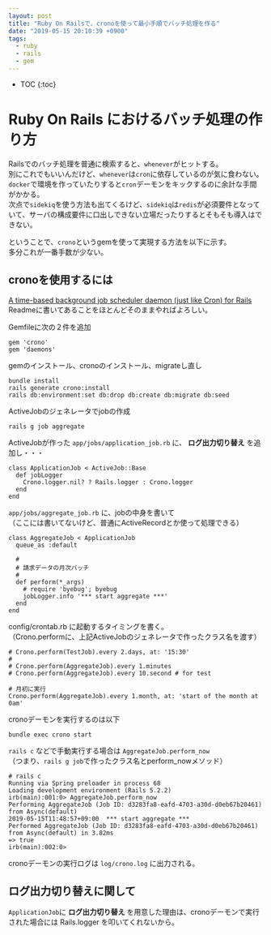 ```yaml
---
layout: post
title: "Ruby On Railsで、cronoを使って最小手順でバッチ処理を作る"
date: "2019-05-15 20:10:39 +0900"
tags:
  - ruby
  - rails
  - gem
---
```


* TOC
{:toc}

# Ruby On Rails におけるバッチ処理の作り方

Railsでのバッチ処理を普通に検索すると、`whenever`がヒットする。  
別にこれでもいいんだけど、`whenever`は`cron`に依存しているのが気に食わない。`docker`で環境を作っていたりすると`cron`デーモンをキックするのに余計な手間がかかる。  
次点で`sidekiq`を使う方法も出てくるけど、`sidekiq`は`redis`が必須要件となっていて、サーバの構成要件に口出しできない立場だったりするとそもそも導入はできない。  

ということで、`crono`というgemを使って実現する方法を以下に示す。  
多分これが一番手数が少ない。  

## cronoを使用するには

[A time-based background job scheduler daemon (just like Cron) for Rails](https://github.com/plashchynski/crono)  
Readmeに書いてあることをほとんどそのままやればよろしい。  

Gemfileに次の２件を追加  

```
gem 'crono'
gem 'daemons'
```

gemのインストール、cronoのインストール、migrateし直し  

```
bundle install
rails generate crono:install
rails db:environment:set db:drop db:create db:migrate db:seed
```

ActiveJobのジェネレータでjobの作成  

```
rails g job aggregate
```

ActiveJobが作った `app/jobs/application_job.rb` に、 **ログ出力切り替え** を追加し・・・  

```
class ApplicationJob < ActiveJob::Base
  def jobLogger
    Crono.logger.nil? ? Rails.logger : Crono.logger
  end
end
```

`app/jobs/aggregate_job.rb` に、jobの中身を書いて  
（ここには書いてないけど、普通にActiveRecordとか使って処理できる）  

```
class AggregateJob < ApplicationJob
  queue_as :default

  #
  # 請求データの月次バッチ
  #
  def perform(*_args)
    # require 'byebug'; byebug
    jobLogger.info '*** start aggregate ***'
  end
end
```


config/crontab.rb に起動するタイミングを書く。  
（Crono.performに、上記ActiveJobのジェネレータで作ったクラス名を渡す）

```
# Crono.perform(TestJob).every 2.days, at: '15:30'
#
# Crono.perform(AggregateJob).every 1.minutes
# Crono.perform(AggregateJob).every 10.second # for test

# 月初に実行
Crono.perform(AggregateJob).every 1.month, at: 'start of the month at 0am'
```

cronoデーモンを実行するのは以下  

```
bundle exec crono start
```

`rails c` などで手動実行する場合は `AggregateJob.perform_now`  
（つまり、`rails g job`で作ったクラス名とperform_nowメソッド）  

```
# rails c
Running via Spring preloader in process 68
Loading development environment (Rails 5.2.2)
irb(main):001:0> AggregateJob.perform_now
Performing AggregateJob (Job ID: d3283fa8-eafd-4703-a30d-d0eb67b20461) from Async(default)
2019-05-15T11:48:57+09:00  *** start aggregate ***
Performed AggregateJob (Job ID: d3283fa8-eafd-4703-a30d-d0eb67b20461) from Async(default) in 3.82ms
=> true
irb(main):002:0>

```

cronoデーモンの実行ログは `log/crono.log` に出力される。  

## ログ出力切り替えに関して

`ApplicationJob`に **ログ出力切り替え** を用意した理由は、cronoデーモンで実行された場合には Rails.logger を叩いてくれないから。  
